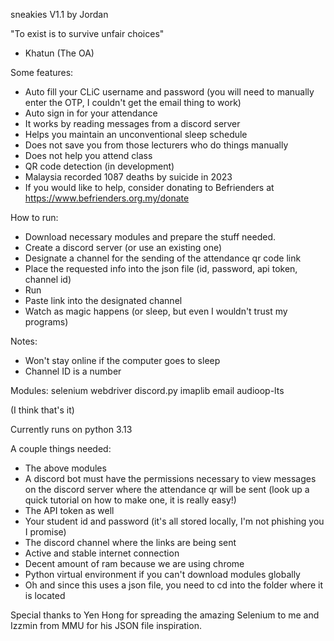 sneakies V1.1
by Jordan

"To exist is to survive unfair choices"
- Khatun (The OA)


Some features:
- Auto fill your CLiC username and password (you will need to manually enter the OTP, I couldn't 
get the email thing to work)
- Auto sign in for your attendance
- It works by reading messages from a discord server
- Helps you maintain an unconventional sleep schedule
- Does not save you from those lecturers who do things manually
- Does not help you attend class
- QR code detection (in development)
- Malaysia recorded 1087 deaths by suicide in 2023
- If you would like to help, consider donating to Befrienders at https://www.befrienders.org.my/donate

How to run:
- Download necessary modules and prepare the stuff needed.
- Create a discord server (or use an existing one)
- Designate a channel for the sending of the attendance qr code link
- Place the requested info into the json file (id, password, api token, channel id)
- Run
- Paste link into the designated channel
- Watch as magic happens (or sleep, but even I wouldn't trust my programs)

Notes:
- Won't stay online if the computer goes to sleep
- Channel ID is a number

Modules:
selenium
webdriver
discord.py
imaplib
email
audioop-lts

(I think that's it)

Currently runs on python 3.13

A couple things needed:
- The above modules
- A discord bot must have the permissions necessary to view messages on the discord server where the 
attendance qr will be sent (look up a quick tutorial on how to make one, it is really easy!)
- The API token as well
- Your student id and password (it's all stored locally, I'm not phishing you I promise)
- The discord channel where the links are being sent
- Active and stable internet connection
- Decent amount of ram because we are using chrome
- Python virtual environment if you can't download modules globally
- Oh and since this uses a json file, you need to cd into the folder where it is located

Special thanks to Yen Hong for spreading the amazing Selenium to me and Izzmin from MMU for his 
JSON file inspiration.
